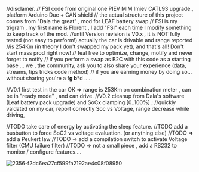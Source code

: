 //disclamer.
// FSI code from original one PIEV MIM Imiev CATL93 upgrade., platform Arduino Due + CAN shield 
// the actual structure of this project comes from "Dala the great" , mod for LEAF battery swap 
// FSI is my trigram , my first name is Florent , I add "FSI" each time I modify something to keep track of the mod.
//until Version revision is V0.x , it is NOT fully tested (not easy to perform!) actually the car is drivable and range reported
//is 254Km (in theory I don't swapped my pack yet), and that's all! Don't start mass prod right now!
// feal free to optimize, change, motify  and never forget to notify 
// if you perform a swap as B2C with this code as a starting base ... we , the community, ask you to also share your experience (data, streams, tips tricks code method)
// if you are earning money by doing so... without sharing you're a f**g b***d  ..... 


//V0.1 first test in the car OK => range is 253Km on combination meter , can be in "ready mode" , and can drive.
//V0.2 cleanup from Dala's software (Leaf battery pack upgrade) and SoCx clamping [0..100%] ; 
//quickly valdated on my car, report correctly Soc vs Voltage, range decrease while driving, 


//TODO take care of energy by activating the sleep feature.
//TODO add a busbutton to force SoC2 vs voltage evaluation. (or anything else)
//TODO => add a Peukert law
//TODO => add a compilation switch to activate Voltage filter (CMU failure filter)
//TODO => not a small piece , add a RS232 to monitor / configure features.... 

![2356-f2dc6ea27cf599fa2192ae4c08f08950](https://github.com/user-attachments/assets/1103d7ac-ac8a-44a7-8370-22248550f207)

